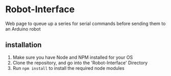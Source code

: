 # Robot-Interface
Web page to queue up a series for serial commands before sending them to an Arduino robot
## installation
1. Make sure you have Node and NPM installed for your OS
2. Clone the repository, and go into the 'Robot-Interface' Directory
3. Run `npm install` to install the required node modules
